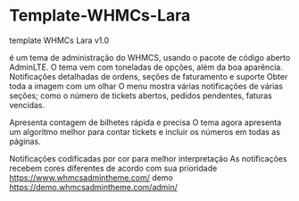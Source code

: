# Template-WHMCs-Lara
template WHMCs Lara v1.0 

é um tema de administração do WHMCS, usando o pacote de código aberto AdminLTE. O tema vem com toneladas de opções, além da boa aparência.
Notificações detalhadas de ordens, seções de faturamento e suporte
 Obter toda a imagem com um olhar
O menu mostra várias notificações de várias seções; como o número de tickets abertos, pedidos pendentes, faturas vencidas.

 Apresenta contagem de bilhetes rápida e precisa
O tema agora apresenta um algoritmo melhor para contar tickets e incluir os números em todas as páginas.

 Notificações codificadas por cor para melhor interpretação
As notificações recebem cores diferentes de acordo com sua prioridade
https://www.whmcsadmintheme.com/
demo https://demo.whmcsadmintheme.com/admin/

